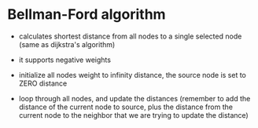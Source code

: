 # Bellman-Ford algorithm

- calculates shortest distance from all nodes to a single selected node (same as dijkstra's algorithm)
- it supports negative weights

- initialize all nodes weight to infinity distance, the source node is set to ZERO distance
- loop through all nodes, and update the distances 
  (remember to add the distance of the current node to source, plus the distance from the current 
   node to the neighbor that we are trying to update the distance)
